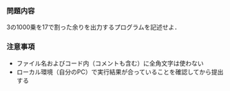 ### 問題内容
3の1000乗を17で割った余りを出力するプログラムを記述せよ．


### 注意事項

- ファイル名およびコード内（コメントも含む）に全角文字は使わない  
- ローカル環境（自分のPC）で実行結果が合っていることを確認してから提出する

